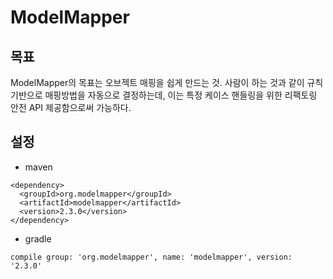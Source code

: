 # ModelMapper

## 목표

ModelMapper의 목표는 오브젝트 매핑을 쉽게 만드는 것.
사람이 하는 것과 같이 규칙 기반으로 매핑방법을 자동으로 결정하는데, 이는 특정 케이스 핸들링을 위한 리팩토링 안전 API 제공함으로써 가능하다.

## 설정

- maven

```
<dependency>
  <groupId>org.modelmapper</groupId>
  <artifactId>modelmapper</artifactId>
  <version>2.3.0</version>
</dependency>
```

- gradle

```
compile group: 'org.modelmapper', name: 'modelmapper', version: '2.3.0'
```
